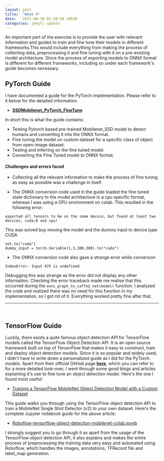 ```yaml
---
layout: post
title:  "Week 4"
date:   2021-06-30 02:30:50 +0530
categories: jekyll update
---
```


An important part of the exercise is to provide the user with relevant information and guides to train and fine tune their models in different frameworks.This would include everything from making the process of collecting data, preprocessing it and fine tuning with it on a pre-existing model architecture. Since the process of exporting models to ONNX format is different for different frameworks, including so under each framework's guide becomes necessary.

## PyTorch Guide

I have documented a guide for the PyTorch implementation. Please refer to it below for the detailed information.
* [**SSDMobilenet_PyTorch_FineTune**](https://github.com/TheRoboticsClub/gsoc2021-Shashwat_Dalakoti/blob/main/Fine_Tuning/PyTorch/SSDMobilenet_pytorch_FineTune.ipynb)

In short this is what the guide contains:

* Testing Pytorch based pre-trained Mobilenet_SSD model to detect humans and converting it into the ONNX format.
* Fine tuning the model on custom dataset for a specific class of object from open-image dataset.
* Testing and inferring on the fine tuned model.
* Converting the Fine Tuned model to ONNX format.

#### Challenges and errors faced

* Collecting all the relevant information to make the process of fine tuning as easy as possible was a challenge in itself.

* The ONNX conversion code used in the guide loaded the fine tuned state dictionary to the model architecture in a cpu specific format, whereas I was using a GPU environment on colab. This resulted in the following error:
```
expected all tensors to be on the same device, but found at least two devices, cuda:0 and cpu!
```
This was solved buy moving the model and the dummy input to device type CUDA
```
net.to("cuda")
dummy_input = torch.Variable(1,3,300,300).to("cuda")
```

* The ONNX conversion code also gave a strange error while conversion
```
IndexError: Input 475 is undefined
```
Debugging this was strange as the error did not display any other information. Checking the error traceback made me realise that this occurred during the `onnx_graph_to_caffe2_net(model)` function. I analyzed the code and realized there was no need for this function in my implementation, so I got rid of it. Everything worked pretty fine after that.

* * *
<br/>

## TensorFlow Guide

Luckily, there exists a quite famous object detection API for TensorFlow models called the TensorFlow Object Detection API. It is an open source framework built on top of TensorFlow that makes it easy to construct, train and deploy object detection models. Since it is so popular and widely used, I didn't have to write down a personalized guide as I did for the PyTorch models. Apart from their official GitHub page [**here**](https://github.com/tensorflow/models/tree/master/research/object_detection), which you can refer to for a more detailed look-over, I went through some good blogs and articles explaining it's use to fine tune an object detection model. Here's the one I found most useful:

* [Training a TensorFlow MobileNet Object Detection Model with a Custom Dataset](https://blog.roboflow.com/training-a-tensorflow-object-detection-model-with-a-custom-dataset/)

This guide walks you through using the TensorFlow object detection API to train a MobileNet Single Shot Detector (v2) to your own dataset. Here's the complete Jupyter notebook guide for the above article:

* [Roboflow-tensorflow-object-detection-mobilenet-colab.ipynb](https://colab.research.google.com/drive/1wTMIrJhYsQdq_u7ROOkf0Lu_fsX5Mu8a)

I strongly suggest you to go through it as apart from the usage of the TensorFlow object detection API, it also explains and makes the entire process of preprocessing the training data very easy and automated using Roboflow, which handles the images, annotations, TFRecord file and label_map generation. 


